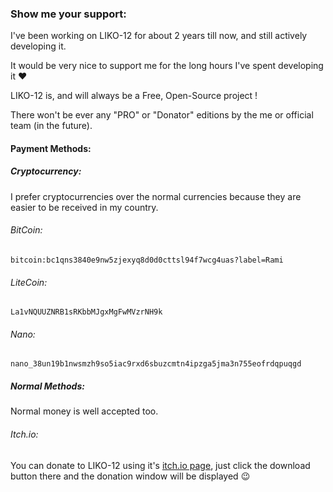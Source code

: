 ### Show me your support:

I've been working on LIKO-12 for about 2 years till now, and still actively developing it.

It would be very nice to support me for the long hours I've spent developing it :heart:

LIKO-12 is, and will always be a Free, Open-Source project !

There won't be ever any "PRO" or "Donator" editions by the me or official team (in the future).

#### Payment Methods:

##### Cryptocurrency:
I prefer cryptocurrencies over the normal currencies because they are easier to be received in my country.

###### BitCoin:
```
bitcoin:bc1qns3840e9nw5zjexyq8d0d0cttsl94f7wcg4uas?label=Rami
```

###### LiteCoin:
```
La1vNQUUZNRB1sRKbbMJgxMgFwMVzrNH9k
```

###### Nano:
```
nano_38un19b1nwsmzh9so5iac9rxd6sbuzcmtn4ipzga5jma3n755eofrdqpuqgd
```

##### Normal Methods:
Normal money is well accepted too.

###### Itch.io:
You can donate to LIKO-12 using it's [itch.io page](https://ramilego4game.itch.io/liko12), just click the download button there and the donation window will be displayed :wink:
